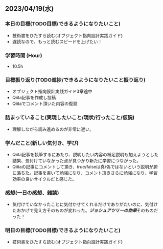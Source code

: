 ## 2023/04/19(水)

### 本日の目標(TODO目標/できるようになりたいこと)

- 技術書をひたすら読む(オブジェクト指向設計実践ガイド)
- 遅読なので、もっと読むスピードを上げたい！

### 学習時間 (Hour)

- 10.5h

### 目標振り返り(TODO進捗/できるようになりたいこと振り返り)

- オブジェクト指向設計実践ガイド3章途中
- Qiita記事を作成し投稿
- Qiitaでコメント頂いた内容の復習

### 詰まっていること(実現したいこと/現状/行ったこと/仮説)

- 理解しながら読み進めるのが非常に遅い。

### 学んだこと(新しい気付き、学び)

- Qiita記事を執筆するにあたり、説明したい内容の補足説明も加えようとした結果、気付けていなかった点が見つかり新たに学習につながった。
- Qiitaの記事にコメントして頂き、true/falseは真/偽ではないという説明が腑に落ちた。記事を書いて勉強になり、コメント頂きさらに勉強になり、学習効率の良いサイクルだと感じた。

### 感想(一日の感想、雜談)

- 気付けていなかったことに気付かせてくれるだけでありがたいのに、気付けたおかげで見え方そのものが変わった。***ジョシュアツリーの効果***そのものだった！

### 明日の目標(TODO目標/できるようになりたいこと)

- 技術書をひたすら読む(オブジェクト指向設計実践ガイド)
